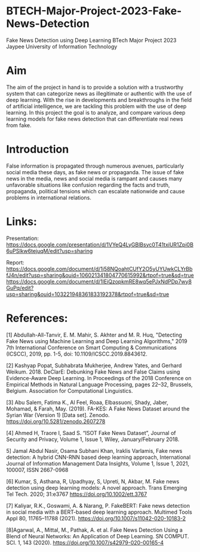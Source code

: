 # BTECH-Major-Project-2023-Fake-News-Detection
Fake News Detection using Deep Learning BTech Major Project 2023 Jaypee University of Information Technology

# Aim
The aim of the project in hand is to provide a solution with a trustworthy system that can categorize news as illegitimate or authentic with the use of deep learning. With the rise in developments and breakthroughs in the field of artificial intelligence, we are tackling this problem with the use of deep learning. In this project the goal is to analyze, and compare various deep learning models for fake news detection that can differentiate real news from fake.

# Introduction
False information is propagated through numerous avenues, particularly social media these days, as fake news or propaganda. The issue of fake news in the media, news and social media is rampant and causes many unfavorable situations like confusion regarding the facts and truth, propaganda, political tensions which can escalate nationwide and cause problems in international relations.

# Links:
Presentation: https://docs.google.com/presentation/d/1VYeQ4LyGBlBsyc0T41txiUR1Zpi0B6uPSIkw6tejuqM/edit?usp=sharing

Report: https://docs.google.com/document/d/1j58NQoahtCUfY2O5yUYUwkCLYrBbfJ4n/edit?usp=sharing&ouid=106021341804770615992&rtpof=true&sd=true
https://docs.google.com/document/d/1lEiQzopkmRE8wq5ePJxNdPDp7wy8GuPq/edit?usp=sharing&ouid=103221948361833192378&rtpof=true&sd=true

# References:
[1] Abdullah-All-Tanvir, E. M. Mahir, S. Akhter and M. R. Huq, "Detecting Fake News using Machine Learning and Deep Learning Algorithms," 2019 7th International Conference on Smart Computing & Communications (ICSCC), 2019, pp. 1-5, doi: 10.1109/ICSCC.2019.8843612.

[2] Kashyap Popat, Subhabrata Mukherjee, Andrew Yates, and Gerhard Weikum. 2018. DeClarE: Debunking Fake News and False Claims using Evidence-Aware Deep Learning. In Proceedings of the 2018 Conference on Empirical Methods in Natural Language Processing, pages 22–32, Brussels, Belgium. Association for Computational Linguistics.

[3] Abu Salem, Fatima K., Al Feel, Roaa, Elbassuoni, Shady, Jaber, Mohamad, & Farah, May. (2019). FA-KES: A Fake News Dataset around the Syrian War (Version 1) [Data set]. Zenodo. https://doi.org/10.5281/zenodo.2607278

[4] Ahmed H, Traore I, Saad S. “ISOT Fake News Dataset”, Journal of Security and Privacy, Volume 1, Issue 1, Wiley, January/February 2018.

5] Jamal Abdul Nasir, Osama Subhani Khan, Iraklis Varlamis, Fake news            detection: A hybrid CNN-RNN based deep learning approach,     International    Journal of Information Management Data Insights, Volume 1, Issue 1, 2021,    100007, ISSN 2667-0968

[6] Kumar, S, Asthana, R, Upadhyay, S, Upreti, N, Akbar, M. Fake news detection using deep learning models: A novel approach. Trans Emerging Tel Tech. 2020; 31:e3767  https://doi.org/10.1002/ett.3767

[7] Kaliyar, R.K., Goswami, A. & Narang, P. FakeBERT: Fake news detection in social media with a BERT-based deep learning approach. Multimed Tools Appl 80, 11765–11788 (2021). https://doi.org/10.1007/s11042-020-10183-2

[8]Agarwal, A., Mittal, M., Pathak, A. et al. Fake News Detection Using a Blend of Neural Networks: An Application of Deep Learning. SN COMPUT. SCI. 1, 143 (2020). https://doi.org/10.1007/s42979-020-00165-4

